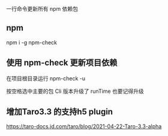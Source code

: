一行命令更新所有 npm 依赖包

## npm
npm i -g npm-check

## 使用 npm-check 更新项目依赖
在项目根目录运行
npm-check -u

按空格选中主要的包 Cli 版本升级了 runTime 也要记得升级

## 增加Taro3.3 的支持h5 plugin
https://taro-docs.jd.com/taro/blog/2021-04-22-Taro-3.3-alpha

## 
